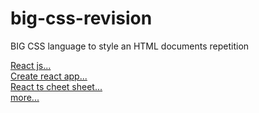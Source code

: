 # big-css-revision
BIG CSS language to style an HTML documents repetition

<a href="./docs/reactjs.md">React js...</a><br/>
<a href="./docs/create-react-app.md">Create react app...</a><br/>
<a href="./docs/react-ts-cheet.md">React ts cheet sheet...</a><br/>
<a href="./docs/link.md">more...</a>